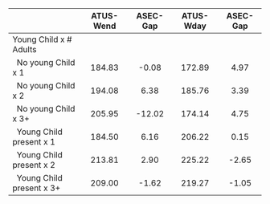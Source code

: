 
|                      |    ATUS-Wend |     ASEC-Gap |    ATUS-Wday |     ASEC-Gap |
| -------------------- | :----------: | :----------: | :----------: | :----------: |
| Young Child x # Adults |              |              |              |              |
| &nbsp;&nbsp;No young Child x 1 |       184.83 |        -0.08 |       172.89 |         4.97 |
| &nbsp;&nbsp;No young Child x 2 |       194.08 |         6.38 |       185.76 |         3.39 |
| &nbsp;&nbsp;No young Child x 3+ |       205.95 |       -12.02 |       174.14 |         4.75 |
| &nbsp;&nbsp;Young Child present x 1 |       184.50 |         6.16 |       206.22 |         0.15 |
| &nbsp;&nbsp;Young Child present x 2 |       213.81 |         2.90 |       225.22 |        -2.65 |
| &nbsp;&nbsp;Young Child present x 3+ |       209.00 |        -1.62 |       219.27 |        -1.05 |

